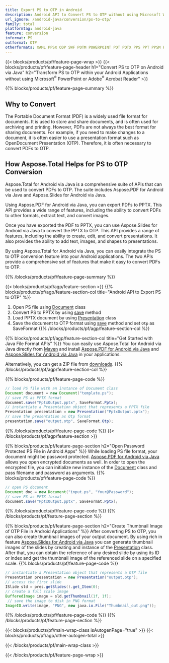 ```yaml
---
title: Export PS to OTP in Android 
description: Android API to Convert PS to OTP without using Microsoft Word
url_ignore: /android-java/conversion/ps-to-otp/
family: total
platformtag: android-java
feature: conversion
informat: PS
outformat: OTP
otherformats: XAML PPSX ODP SWF POTM POWERPOINT POT POTX PPS PPT PPSM PPTM
---
```

{{< blocks/products/pf/feature-page-wrap >}}
{{< blocks/products/pf/feature-page-header h1="Convert PS to OTP on Android via Java" h2="Transform PS to OTP within your Android Applications without using Microsoft<sup>&reg;</sup> PowerPoint or Adobe<sup>&reg;</sup> Acrobat Reader" >}}

{{% blocks/products/pf/feature-page-summary %}}


<h2>Why to Convert</h2>

The Portable Document Format (PDF) is a widely used file format for documents. It is used to store and share documents, and is often used for archiving and printing. However, PDFs are not always the best format for sharing documents. For example, if you need to make changes to a document, it is often easier to use a presentation format such as OpenDocument Presentation (OTP). Therefore, it is often necessary to convert PDFs to OTP.

<h2>How Aspose.Total Helps for PS to OTP Conversion</h2>

Aspose.Total for Android via Java is a comprehensive suite of APIs that can be used to convert PDFs to OTP. The suite includes Aspose.PDF for Android via Java and Aspose.Slides for Android via Java. 

Using Aspose.PDF for Android via Java, you can export PDFs to PPTX. This API provides a wide range of features, including the ability to convert PDFs to other formats, extract text, and convert images. 

Once you have exported the PDF to PPTX, you can use Aspose.Slides for Android via Java to convert the PPTX to OTP. This API provides a range of features, including the ability to create, edit, and convert presentations. It also provides the ability to add text, images, and shapes to presentations. 

By using Aspose.Total for Android via Java, you can easily integrate the PS to OTP conversion feature into your Android applications. The two APIs provide a comprehensive set of features that make it easy to convert PDFs to OTP.

{{% /blocks/products/pf/feature-page-summary  %}}

{{< blocks/products/pf/agp/feature-section >}}
{{% blocks/products/pf/agp/feature-section-col title="Android API to Export PS to OTP" %}}
1. Open PS file using [Document](https://reference.aspose.com/pdf/java/com.aspose.pdf/Document) class
2. Convert PS to PPTX by using [save](https://reference.aspose.com/pdf/java/com.aspose.pdf/Document#save-java.lang.String-int-) method
3. Load PPTX document by using [Presentation](https://reference.aspose.com/slides/java/com.aspose.slides/Presentation) class 
4. Save the document to OTP format using [save](https://reference.aspose.com/slides/java/com.aspose.slides/Presentation#save-java.lang.String-int-) method and set `Otp` as SaveFormat
{{% /blocks/products/pf/agp/feature-section-col %}}

{{% blocks/products/pf/agp/feature-section-col title="Get Started with Java File Format APIs" %}}
You can easily use Aspose.Total for Android via Java directly from [Maven](https://releases.aspose.com/total/java/) and install [Aspose.PDF for Android via Java](https://docs.aspose.com/pdf/androidjava/installation/) and [Aspose.Slides for Android via Java](https://docs.aspose.com/slides/androidjava/install-aspose-slides-for-android-via-java/) in your applications.

Alternatively, you can get a ZIP file from [downloads](https://releases.aspose.com/total/androidjava).
{{% /blocks/products/pf/agp/feature-section-col %}}

{{% blocks/products/pf/feature-page-code %}}
```java
// load PS file with an instance of Document class
Document document = new Document("template.ps");
// save PS as PPTX format 
document.save("PptxOutput.pptx", SaveFormat.Pptx); 
// instantiate a Presentation object that represents a PPTX file
Presentation presentation = new Presentation("PptxOutput.pptx");
// save the presentation as Otp format
presentation.save("output.otp", SaveFormat.Otp);   
```
{{% /blocks/products/pf/feature-page-code %}}
{{< /blocks/products/pf/agp/feature-section >}}

{{% blocks/products/pf/feature-page-section  h2="Open Password Protected PS File in Android Apps" %}}
While loading PS file format, your document might be password protected. [Aspose.PDF for Android via Java](https://products.aspose.com/pdf/android-java/) allows you open encrypted documents as well. In order to open the encrypted file, you can initialize new instance of the  [Document](https://reference.aspose.com/pdf/java/com.aspose.pdf/Document#Document-java.lang.String-java.lang.String-) class and pass filename and password as arguments. 
{{% blocks/products/pf/feature-page-code %}}
```java
// open PS document
Document doc = new Document("input.ps", "Your@Password");
// save PS as PPTX format 
document.save("PptxOutput.pptx", SaveFormat.Pptx); 

```
{{% /blocks/products/pf/feature-page-code  %}}
{{% /blocks/products/pf/feature-page-section %}}

{{% blocks/products/pf/feature-page-section  h2="Create Thumbnail Image of OTP File in Android Applications" %}}
After converting PS to OTP, you can also create thumbnail images of your output document. By using rich in feature [Aspose.Slides for Android via Java](https://products.aspose.com/slides/android-java/) you can generate thumbnail images of the slides by creating and instance of the [Presentation](https://reference.aspose.com/slides/java/com.aspose.slides/Presentation) class. After that, you can obtain the reference of any desired slide by using its ID or index and get the thumbnail image of the referenced slide on a specified scale.
{{% blocks/products/pf/feature-page-code %}}
```java
// instantiate a Presentation object that represents a OTP file
Presentation presentation = new Presentation("output.otp");
// access the first slide
ISlide sld = pres.getSlides().get_Item(0);
// create a full scale image
BufferedImage image = sld.getThumbnail(1f, 1f);
 // save the image to disk in PNG format
ImageIO.write(image, "PNG", new java.io.File("Thumbnail_out.png"));
```
{{% /blocks/products/pf/feature-page-code  %}}
{{% /blocks/products/pf/feature-page-section %}}

{{< blocks/products/pf/main-wrap-class isAutogenPage="true" >}}
{{< blocks/products/pf/agp/other-autogen-total >}}

{{< /blocks/products/pf/main-wrap-class >}}

{{< /blocks/products/pf/feature-page-wrap >}}